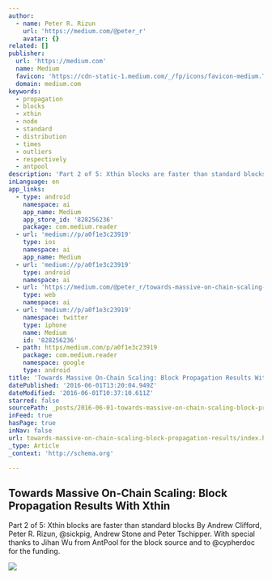 ```yaml
---
author:
  - name: Peter R. Rizun
    url: 'https://medium.com/@peter_r'
    avatar: {}
related: []
publisher:
  url: 'https://medium.com'
  name: Medium
  favicon: 'https://cdn-static-1.medium.com/_/fp/icons/favicon-medium.TAS6uQ-Y7kcKgi0xjcYHXw.ico'
  domain: medium.com
keywords:
  - propagation
  - blocks
  - xthin
  - node
  - standard
  - distribution
  - times
  - outliers
  - respectively
  - antpool
description: 'Part 2 of 5: Xthin blocks are faster than standard blocks By Andrew Clifford, Peter R. Rizun, @sickpig, Andrew Stone and Peter Tschipper. With special thanks to Jihan Wu from AntPool for the block source and to @cypherdoc for the funding.'
inLanguage: en
app_links:
  - type: android
    namespace: ai
    app_name: Medium
    app_store_id: '828256236'
    package: com.medium.reader
  - url: 'medium://p/a0f1e3c23919'
    type: ios
    namespace: ai
    app_name: Medium
  - url: 'medium://p/a0f1e3c23919'
    type: android
    namespace: ai
  - url: 'https://medium.com/@peter_r/towards-massive-on-chain-scaling-block-propagation-results-with-xthin-a0f1e3c23919'
    type: web
    namespace: ai
  - url: 'medium://p/a0f1e3c23919'
    namespace: twitter
    type: iphone
    name: Medium
    id: '828256236'
  - path: https/medium.com/p/a0f1e3c23919
    package: com.medium.reader
    namespace: google
    type: android
title: 'Towards Massive On-Chain Scaling: Block Propagation Results With Xthin'
datePublished: '2016-06-01T13:20:04.949Z'
dateModified: '2016-06-01T10:37:10.611Z'
starred: false
sourcePath: _posts/2016-06-01-towards-massive-on-chain-scaling-block-propagation-results.md
inFeed: true
hasPage: true
inNav: false
url: towards-massive-on-chain-scaling-block-propagation-results/index.html
_type: Article
_context: 'http://schema.org'

---
```

<article style=""><h1>Towards Massive On-Chain Scaling: Block Propagation Results With Xthin</h1><p>Part 2 of 5: Xthin blocks are faster than standard blocks By Andrew Clifford, Peter R. Rizun, @sickpig, Andrew Stone and Peter Tschipper. With special thanks to Jihan Wu from AntPool for the block source and to @cypherdoc for the funding.</p><img src="https://cdn-images-1.medium.com/max/1200/1*6IdXxWa1-G3XrqDAXbqqng.gif" /></article>